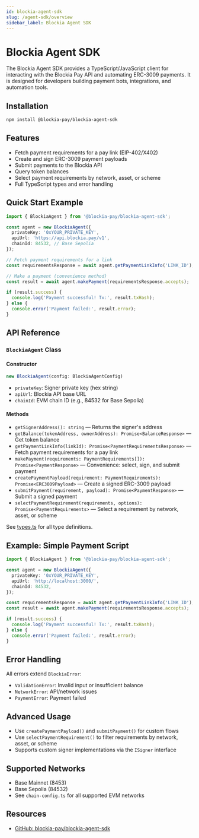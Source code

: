```yaml
---
id: blockia-agent-sdk
slug: /agent-sdk/overview
sidebar_label: Blockia Agent SDK
---
```


# Blockia Agent SDK

The Blockia Agent SDK provides a TypeScript/JavaScript client for interacting
with the Blockia Pay API and automating ERC-3009 payments. It is designed for
developers building payment bots, integrations, and automation tools.

## Installation

```bash
npm install @blockia-pay/blockia-agent-sdk
```

## Features

- Fetch payment requirements for a pay link (EIP-402/X402)
- Create and sign ERC-3009 payment payloads
- Submit payments to the Blockia API
- Query token balances
- Select payment requirements by network, asset, or scheme
- Full TypeScript types and error handling

## Quick Start Example

```typescript
import { BlockiaAgent } from '@blockia-pay/blockia-agent-sdk';

const agent = new BlockiaAgent({
  privateKey: '0xYOUR_PRIVATE_KEY',
  apiUrl: 'https://api.blockia.pay/v1',
  chainId: 84532, // Base Sepolia
});

// Fetch payment requirements for a link
const requirementsResponse = await agent.getPaymentLinkInfo('LINK_ID');

// Make a payment (convenience method)
const result = await agent.makePayment(requirementsResponse.accepts);

if (result.success) {
  console.log('Payment successful! Tx:', result.txHash);
} else {
  console.error('Payment failed:', result.error);
}
```

## API Reference

### `BlockiaAgent` Class

#### Constructor

```typescript
new BlockiaAgent(config: BlockiaAgentConfig)
```

- `privateKey`: Signer private key (hex string)
- `apiUrl`: Blockia API base URL
- `chainId`: EVM chain ID (e.g., 84532 for Base Sepolia)

#### Methods

- `getSignerAddress(): string` — Returns the signer's address
- `getBalance(tokenAddress, ownerAddress): Promise<BalanceResponse>` — Get token
  balance
- `getPaymentLinkInfo(linkId): Promise<PaymentRequirementsResponse>` — Fetch
  payment requirements for a pay link
- `makePayment(requirements: PaymentRequirements[]): Promise<PaymentResponse>` —
  Convenience: select, sign, and submit payment
- `createPaymentPayload(requirement: PaymentRequirements): Promise<ERC3009Payload>`
  — Create a signed ERC-3009 payload
- `submitPayment(requirement, payload): Promise<PaymentResponse>` — Submit a
  signed payment
- `selectPaymentRequirement(requirements, options): Promise<PaymentRequirements>`
  — Select a requirement by network, asset, or scheme

See
[types.ts](https://github.com/Blockia-Labs/blockia-pay/blob/main/packages/blockia-agent-sdk/src/types.ts)
for all type definitions.

## Example: Simple Payment Script

```typescript
import { BlockiaAgent } from '@blockia-pay/blockia-agent-sdk';

const agent = new BlockiaAgent({
  privateKey: '0xYOUR_PRIVATE_KEY',
  apiUrl: 'http://localhost:3000/',
  chainId: 84532,
});

const requirementsResponse = await agent.getPaymentLinkInfo('LINK_ID');
const result = await agent.makePayment(requirementsResponse.accepts);

if (result.success) {
  console.log('Payment successful! Tx:', result.txHash);
} else {
  console.error('Payment failed:', result.error);
}
```

## Error Handling

All errors extend `BlockiaError`:

- `ValidationError`: Invalid input or insufficient balance
- `NetworkError`: API/network issues
- `PaymentError`: Payment failed

## Advanced Usage

- Use `createPaymentPayload()` and `submitPayment()` for custom flows
- Use `selectPaymentRequirement()` to filter requirements by network, asset, or
  scheme
- Supports custom signer implementations via the `ISigner` interface

## Supported Networks

- Base Mainnet (8453)
- Base Sepolia (84532)
- See `chain-config.ts` for all supported EVM networks

## Resources

- [GitHub: blockia-pay/blockia-agent-sdk](https://www.npmjs.com/package/@blockia-pay/blockia-agent-sdk)
